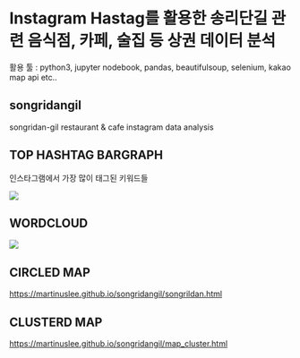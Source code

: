 # Instagram Hastag를 활용한 송리단길 관련 음식점, 카페, 술집 등 상권 데이터 분석

활용 툴 : python3, jupyter nodebook, pandas, beautifulsoup, selenium, kakao map api etc..


## songridangil 
songridan-gil restaurant &amp; cafe instagram data analysis

## TOP HASHTAG BARGRAPH

인스타그램에서 가장 많이 태그된 키워드들

<img src="https://user-images.githubusercontent.com/70839563/104911146-bd0f5b00-59cd-11eb-8be0-8d2eb3dfe3ad.png">

## WORDCLOUD
<img src="https://user-images.githubusercontent.com/70839563/104911096-ab2db800-59cd-11eb-9baf-a698caa5a7fe.png">

## CIRCLED MAP
https://martinuslee.github.io/songridangil/songrildan.html

## CLUSTERD MAP
https://martinuslee.github.io/songridangil/map_cluster.html

